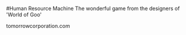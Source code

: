 #Human Resource Machine
The wonderful game from the designers of 'World of Goo'

tomorrowcorporation.com
